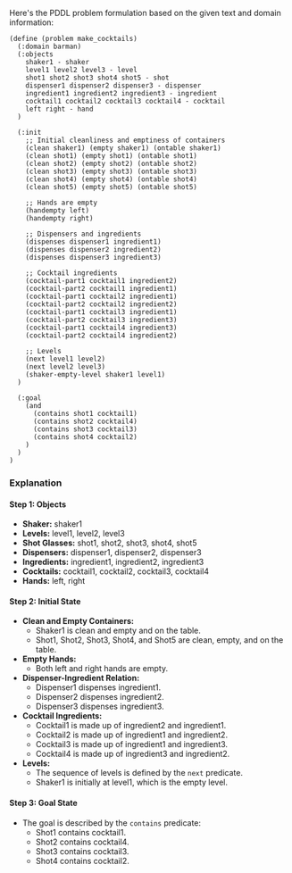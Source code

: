 Here's the PDDL problem formulation based on the given text and domain information:

```pddl
(define (problem make_cocktails)
  (:domain barman)
  (:objects 
    shaker1 - shaker
    level1 level2 level3 - level
    shot1 shot2 shot3 shot4 shot5 - shot
    dispenser1 dispenser2 dispenser3 - dispenser
    ingredient1 ingredient2 ingredient3 - ingredient
    cocktail1 cocktail2 cocktail3 cocktail4 - cocktail
    left right - hand
  )
  
  (:init
    ;; Initial cleanliness and emptiness of containers
    (clean shaker1) (empty shaker1) (ontable shaker1)
    (clean shot1) (empty shot1) (ontable shot1)
    (clean shot2) (empty shot2) (ontable shot2)
    (clean shot3) (empty shot3) (ontable shot3)
    (clean shot4) (empty shot4) (ontable shot4)
    (clean shot5) (empty shot5) (ontable shot5)
    
    ;; Hands are empty
    (handempty left)
    (handempty right)

    ;; Dispensers and ingredients
    (dispenses dispenser1 ingredient1)
    (dispenses dispenser2 ingredient2)
    (dispenses dispenser3 ingredient3)
    
    ;; Cocktail ingredients
    (cocktail-part1 cocktail1 ingredient2)
    (cocktail-part2 cocktail1 ingredient1)
    (cocktail-part1 cocktail2 ingredient1)
    (cocktail-part2 cocktail2 ingredient2)
    (cocktail-part1 cocktail3 ingredient1)
    (cocktail-part2 cocktail3 ingredient3)
    (cocktail-part1 cocktail4 ingredient3)
    (cocktail-part2 cocktail4 ingredient2)
    
    ;; Levels
    (next level1 level2)
    (next level2 level3)
    (shaker-empty-level shaker1 level1)
  )
  
  (:goal
    (and
      (contains shot1 cocktail1)
      (contains shot2 cocktail4)
      (contains shot3 cocktail3)
      (contains shot4 cocktail2)
    )
  )
)
```

### Explanation

#### Step 1: Objects
- **Shaker:** shaker1
- **Levels:** level1, level2, level3
- **Shot Glasses:** shot1, shot2, shot3, shot4, shot5
- **Dispensers:** dispenser1, dispenser2, dispenser3
- **Ingredients:** ingredient1, ingredient2, ingredient3
- **Cocktails:** cocktail1, cocktail2, cocktail3, cocktail4
- **Hands:** left, right

#### Step 2: Initial State
- **Clean and Empty Containers:**
  - Shaker1 is clean and empty and on the table.
  - Shot1, Shot2, Shot3, Shot4, and Shot5 are clean, empty, and on the table.
- **Empty Hands:**
  - Both left and right hands are empty.
- **Dispenser-Ingredient Relation:**
  - Dispenser1 dispenses ingredient1.
  - Dispenser2 dispenses ingredient2.
  - Dispenser3 dispenses ingredient3.
- **Cocktail Ingredients:**
  - Cocktail1 is made up of ingredient2 and ingredient1.
  - Cocktail2 is made up of ingredient1 and ingredient2.
  - Cocktail3 is made up of ingredient1 and ingredient3.
  - Cocktail4 is made up of ingredient3 and ingredient2.
- **Levels:**
  - The sequence of levels is defined by the `next` predicate.
  - Shaker1 is initially at level1, which is the empty level.

#### Step 3: Goal State
- The goal is described by the `contains` predicate:
  - Shot1 contains cocktail1.
  - Shot2 contains cocktail4.
  - Shot3 contains cocktail3.
  - Shot4 contains cocktail2.